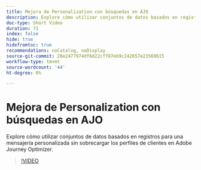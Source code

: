 ```yaml
---
title: Mejora de Personalization con búsquedas en AJO
description: Explore cómo utilizar conjuntos de datos basados en registros para una mensajería personalizada sin sobrecargar los perfiles de clientes en Adobe Journey Optimizer.
doc-type: Short Video
duration: 71
index: false
hide: true
hidefromtoc: true
recommendations: noCatalog, noDisplay
source-git-commit: 28e2477974df6d22cff87eb9c242657e23569b15
workflow-type: tm+mt
source-wordcount: '44'
ht-degree: 0%

---
```



# Mejora de Personalization con búsquedas en AJO

Explore cómo utilizar conjuntos de datos basados en registros para una mensajería personalizada sin sobrecargar los perfiles de clientes en Adobe Journey Optimizer.

<!-- 62_S522_3442522_70_enhancing-personalization-with-ajo-lookups -->
>[!VIDEO](https://video.tv.adobe.com/v/3458226/?learn=on&enablevpops=true)
